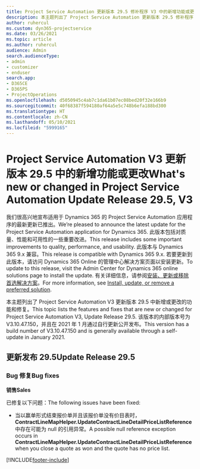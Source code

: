 ```yaml
---
title: Project Service Automation 更新版本 29.5 修补程序 V3 中的新增功能或更改
description: 本主题列出了 Project Service Automation 更新版本 29.5 修补程序 V3 中推出的功能和修复。
author: ruhercul
ms.custom: dyn365-projectservice
ms.date: 03/26/2021
ms.topic: article
ms.author: ruhercul
audience: Admin
search.audienceType:
- admin
- customizer
- enduser
search.app:
- D365CE
- D365PS
- ProjectOperations
ms.openlocfilehash: d5050945c4ab7c1da61b07ec08bed20f32e166b9
ms.sourcegitcommit: 40f68387f594180af64a5e5c748b6efa188bd300
ms.translationtype: HT
ms.contentlocale: zh-CN
ms.lasthandoff: 05/10/2021
ms.locfileid: "5999165"
---
```

# <a name="whats-new-or-changed-in-project-service-automation-update-release-295-v3"></a><span data-ttu-id="b1853-103">Project Service Automation V3 更新版本 29.5 中的新增功能或更改</span><span class="sxs-lookup"><span data-stu-id="b1853-103">What's new or changed in Project Service Automation Update Release 29.5, V3</span></span>

<span data-ttu-id="b1853-104">我们很高兴地宣布适用于 Dynamics 365 的 Project Service Automation 应用程序的最新更新已推出。</span><span class="sxs-lookup"><span data-stu-id="b1853-104">We’re pleased to announce the latest update for the Project Service Automation application for Dynamics 365.</span></span> <span data-ttu-id="b1853-105">此版本包括对质量、性能和可用性的一些重要改进。</span><span class="sxs-lookup"><span data-stu-id="b1853-105">This release includes some important improvements to quality, performance, and usability.</span></span> <span data-ttu-id="b1853-106">此版本与 Dynamics 365 9.x 兼容。</span><span class="sxs-lookup"><span data-stu-id="b1853-106">This release is compatible with Dynamics 365 9.x.</span></span> <span data-ttu-id="b1853-107">若要更新到此版本，请访问 Dynamics 365 Online 的管理中心解决方案页面以安装更新。</span><span class="sxs-lookup"><span data-stu-id="b1853-107">To update to this release, visit the Admin Center for Dynamics 365 online solutions page to install the update.</span></span> <span data-ttu-id="b1853-108">有关详细信息，请参阅[安装、更新或移除首选解决方案](/power-platform/admin/install-remove-preferred-solution.md)。</span><span class="sxs-lookup"><span data-stu-id="b1853-108">For more information, see [Install, update, or remove a preferred solution](/power-platform/admin/install-remove-preferred-solution.md).</span></span>

<span data-ttu-id="b1853-109">本主题列出了 Project Service Automation V3 更新版本 29.5 中新增或更改的功能和修复。</span><span class="sxs-lookup"><span data-stu-id="b1853-109">This topic lists the features and fixes that are new or changed for Project Service Automation V3, Update Release 29.5.</span></span> <span data-ttu-id="b1853-110">该版本的内部版本号为 V3.10.47.150，并且在 2021 年 1 月通过自行更新公开发布。</span><span class="sxs-lookup"><span data-stu-id="b1853-110">This version has a build number of V3.10.47.150 and is generally available through a self-update in January 2021.</span></span>

## <a name="update-release-295"></a><span data-ttu-id="b1853-111">更新发布 29.5</span><span class="sxs-lookup"><span data-stu-id="b1853-111">Update Release 29.5</span></span>

### <a name="bug-fixes"></a><span data-ttu-id="b1853-112">Bug 修复</span><span class="sxs-lookup"><span data-stu-id="b1853-112">Bug fixes</span></span>


<span data-ttu-id="b1853-113">**销售**</span><span class="sxs-lookup"><span data-stu-id="b1853-113">**Sales**</span></span>

<span data-ttu-id="b1853-114">已修复以下问题：</span><span class="sxs-lookup"><span data-stu-id="b1853-114">The following issues have been fixed:</span></span>

- <span data-ttu-id="b1853-115">当以赢单形式结束报价单并且该报价单没有价目表时，**ContractLineMapHelper.UpdateContractLineDetailPriceListReference** 中存在可能为 null 的引用异常。</span><span class="sxs-lookup"><span data-stu-id="b1853-115">A possible null reference exception occurs in **ContractLineMapHelper.UpdateContractLineDetailPriceListReference** when you close a quote as won and the quote has no price list.</span></span>


[!INCLUDE[footer-include](../includes/footer-banner.md)]
